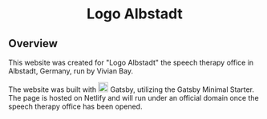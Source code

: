 <h1 align="center">
  Logo Albstadt
</h1>

## Overview

This website was created for "Logo Albstadt" the speech therapy office in Albstadt, Germany, run by Vivian Bay.

The website was built with <img alt="Gatsby" src="https://www.gatsbyjs.com/Gatsby-Monogram.svg" height="20" /> Gatsby, utilizing the Gatsby Minimal Starter. The page is hosted on Netlify and will run under an official domain once the speech therapy office has been opened.

